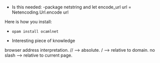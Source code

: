 * Is this needed:  -package netstring
and let encode_url url = 
  Netencoding.Url.encode url

Here is how you install:
- `opam install ocamlnet`



* Interesting piece of knowledge

browser address interpretation.
// --> absolute.
/ --> relative to domain.
no slash --> relative to current page.

   
